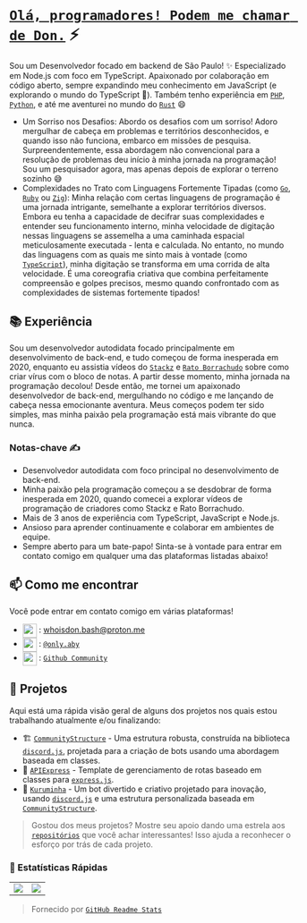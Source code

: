 # [`Olá, programadores! Podem me chamar de Don.`]() ⚡  <img src="https://komarev.com/ghpvc/?username=whoisdon&style=flat-square" alt="" align="center" />

Sou um Desenvolvedor focado em backend de São Paulo! ✨ Especializado em Node.js com foco em TypeScript. Apaixonado por colaboração em código aberto, sempre expandindo meu conhecimento em JavaScript (e explorando o mundo do TypeScript 👀). Também tenho experiência em [`PHP`], [`Python`], e até me aventurei no mundo do [`Rust`] 😄

- Um Sorriso nos Desafios: Abordo os desafios com um sorriso! Adoro mergulhar de cabeça em problemas e territórios desconhecidos, e quando isso não funciona, embarco em missões de pesquisa. Surpreendentemente, essa abordagem não convencional para a resolução de problemas deu início à minha jornada na programação! Sou um pesquisador agora, mas apenas depois de explorar o terreno sozinho 😅
- Complexidades no Trato com Linguagens Fortemente Tipadas (como [`Go`], [`Ruby`] ou [`Zig`]): Minha relação com certas linguagens de programação é uma jornada intrigante, semelhante a explorar territórios diversos. Embora eu tenha a capacidade de decifrar suas complexidades e entender seu funcionamento interno, minha velocidade de digitação nessas linguagens se assemelha a uma caminhada espacial meticulosamente executada - lenta e calculada. No entanto, no mundo das linguagens com as quais me sinto mais à vontade (como [`TypeScript`]), minha digitação se transforma em uma corrida de alta velocidade. É uma coreografia criativa que combina perfeitamente compreensão e golpes precisos, mesmo quando confrontado com as complexidades de sistemas fortemente tipados!

## 📚 Experiência

Sou um desenvolvedor autodidata focado principalmente em desenvolvimento de back-end, e tudo começou de forma inesperada em 2020, enquanto eu assistia vídeos do [`Stackz`] e [`Rato Borrachudo`] sobre como criar vírus com o bloco de notas. A partir desse momento, minha jornada na programação decolou! Desde então, me tornei um apaixonado desenvolvedor de back-end, mergulhando no código e me lançando de cabeça nessa emocionante aventura. Meus começos podem ter sido simples, mas minha paixão pela programação está mais vibrante do que nunca.

### Notas-chave ✍️

- Desenvolvedor autodidata com foco principal no desenvolvimento de back-end.
- Minha paixão pela programação começou a se desdobrar de forma inesperada em 2020, quando comecei a explorar vídeos de programação de criadores como Stackz e Rato Borrachudo.
- Mais de 3 anos de experiência com TypeScript, JavaScript e Node.js.
- Ansioso para aprender continuamente e colaborar em ambientes de equipe.
- Sempre aberto para um bate-papo! Sinta-se à vontade para entrar em contato comigo em qualquer uma das plataformas listadas abaixo!

## 📫 Como me encontrar

Você pode entrar em contato comigo em várias plataformas!
- <img src="https://i.imgur.com/y8edTyt.png" align="center" width="25" height="25"> :  whoisdon.bash@proton.me
- <img src="https://i.imgur.com/Hi1oMJ5.png" align="center" width="25" height="25"> : [`@only.aby`](https://discord.com/users/828677274659586068)
- <img src="https://i.imgur.com/ir5Mt1n.png" align="center" width="25" height="25"> : [`Github Community`](https://github.com/whoisdon)

## 🔭 Projetos

Aqui está uma rápida visão geral de alguns dos projetos nos quais estou trabalhando atualmente e/ou finalizando:

- 🏗️ [`CommunityStructure`] - Uma estrutura robusta, construída na biblioteca [`discord.js`], projetada para a criação de bots usando uma abordagem baseada em classes.
- 🚂 [`APIExpress`] - Template de gerenciamento de rotas baseado em classes para [`express.js`].
- 🤖 [`Kuruminha`] - Um bot divertido e criativo projetado para inovação, usando [`discord.js`] e uma estrutura personalizada baseada em [`CommunityStructure`].

> Gostou dos meus projetos? Mostre seu apoio dando uma estrela aos [`repositórios`] que você achar interessantes! Isso ajuda a reconhecer o esforço por trás de cada projeto.

### 👀 Estatísticas Rápidas

<table>
  <tr>
    <td align="center" style="padding=0;width=50%;">
      <img align="center" style="padding=0;" src="https://github-readme-stats.vercel.app/api?username=whoisdon&show_icons=true&title_color=4F8CC9&text_color=9f9f9f&bg_color=151515&hide_border=true&icon_color=4F8CC9&hide_title=true&count_private=true%22" />
    </td>
    <td align="center" style="padding=0;width=50%;">
      <img align="center" style="padding=0;" src="https://github-readme-stats.vercel.app/api/top-langs/?username=whoisdon&layout=compact&title_color=4F8CC9&text_color=9f9f9f&bg_color=151515&hide_border=true&icon_color=4F8CC9&hide=visual%20basic&count_private=true" />
    </td>
  </tr>
</table>

> Fornecido por [`GitHub Readme Stats`]


<!----------------- LINKS --------------->
[`Ruby`]:                https://www.ruby-lang.org/en/
[`Zig`]:                 https://ziglang.org/
[`PHP`]:                 https://www.php.net/
[`Python`]:              https://www.python.org/
[`TypeScript`]:          https://www.typescriptlang.org/
[`Kotlin`]:              https://kotlinlang.org/
[`Java`]:                https://adoptopenjdk.net/
[`Rust`]:                https://www.rust-lang.org/
[`Go`]:                  https://golang.org
[`Discord`]:             https://discord.com/
[`discord.js`]:          https://discord.js.org/#/
[`express.js`]:          https://expressjs.com/
[`repositórios`]:        https://github.com/whoisdon?tab=repositories
[`GitHub Readme Stats`]: https://github.com/anuraghazra/github-readme-stats

<!--------------- Youtube ----------------->
[`Stackz`]:             https://www.youtube.com/@STACKZOFICIAL
[`Rato Borrachudo`]:    https://www.youtube.com/@RatoBorrachudo

<!--------------- Projects ----------------->
[`CommunityStructure`]: https://github.com/whoisdon/CommunityStructure
[`APIExpress`]:         https://github.com/whoisdon/APIExpress
[`Kuruminha`]:          https://github.com/whoisdon/CommunityStructure/tree/Kuruminha
